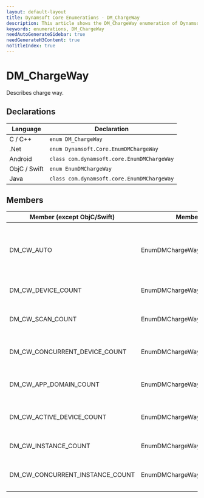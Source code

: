 ```yaml
---
layout: default-layout
title: Dynamsoft Core Enumerations - DM_ChargeWay
description: This article shows the DM_ChargeWay enumeration of Dynamsoft Core.
keywords: enumerations, DM_ChargeWay
needAutoGenerateSidebar: true
needGenerateH3Content: true
noTitleIndex: true
---
```


# DM_ChargeWay
Describes charge way.


## Declarations
   
| Language | Declaration |
| -------- | ----------- |
| C / C++ | `enum DM_ChargeWay` |
| .Net | `enum Dynamsoft.Core.EnumDMChargeWay` |
| Android | `class com.dynamsoft.core.EnumDMChargeWay` |
| ObjC / Swift | `enum EnumDMChargeWay` |
| Java | `class com.dynamsoft.core.EnumDMChargeWay` |


## Members
   
| Member (except ObjC/Swift) | Member (ObjC/Swift) | Value | Description |
| -------------------------- | ------------------- | ----- | ----------- |
| DM_CW_AUTO | EnumDMChargeWayAuto | 0 | The charge way automatically determined by the license server. |
| DM_CW_DEVICE_COUNT | EnumDMChargeWayDeviceCount | 1 | Charges by the count of devices. |
| DM_CW_SCAN_COUNT | EnumDMChargeWayScanCount | 2 | Charges by the count of barcode scans.|
| DM_CW_CONCURRENT_DEVICE_COUNT | EnumDMChargeWayConcurrentDeviceCount | 3 | Charges by the count of concurrent devices. |
| DM_CW_APP_DOMAIN_COUNT | EnumDMChargeWayAppDomainCount | 6 | Charges by the count of app domains. |
| DM_CW_ACTIVE_DEVICE_COUNT | EnumDMChargeWayActiveDeviceCount | 8 | Charges by the count of active devices. |
| DM_CW_INSTANCE_COUNT | EnumDMChargeWayInstanceCount | 9 | Charges by the count of instances. |
| DM_CW_CONCURRENT_INSTANCE_COUNT | EnumDMChargeWayConcurrentInstanceCount | 10 | Charges by the count of concurrent instances. |

